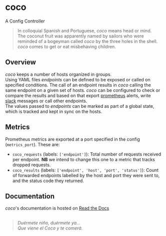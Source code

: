 # coco
A Config Controller

> In colloquial Spanish and Portuguese, *coco* means head or mind.  
> The coconut fruit was apparently named by sailors who were reminded of a bogeyman called *coco* by the three holes in the shell. *coco* comes to get or eat misbehaving children.

## Overview
*coco* keeps a number of hosts organized in groups.  
Using YAML files *endpoints* can be defined to be exposed or called on specified conditions. The call of an endpoint results in *coco* calling the same endpoint on a given set of hosts. *coco* can be configured to check or compare the results and based on that export [prometheus](prometheus.io) alerts, write [slack](slack.com) messages or call other endpoints.  
The values passed to *endpoints* can be marked as part of a global state, which is tracked and kept in sync on the hosts.

## Metrics
Prometheus metrics are exported at a port specified in the config (`metrics_port`).
These are:
- `coco_requests` (labels: `['endpoint']`): Total number of requests received per endpoint.
  **NB** we intend to change this one to a metric that tracks dropped requests.
- `coco_results` (labels: `['endpoint', 'host', 'port', 'status']`):
  Count of forwarded endpoints labelled by the host and port they were sent to, and the status code they returned.

## Documentation
*coco*'s documentation is hosted on [Read the Docs](https://chime-coco.readthedocs.io/en/latest/)  
##

> *Duérmete niño, duérmete ya...*  
> *Que viene el Coco y te comerá.*
